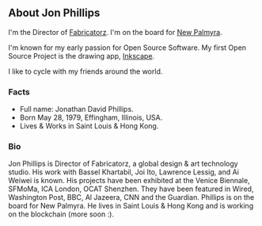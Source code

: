 ## About Jon Phillips

I'm the Director of <a href="http://fabricatorz.com">Fabricatorz</a>. I'm on the
board for <a href="http://newpalmyra.org">New Palmyra</a>. 

I'm known for my early passion for Open Source Software. My first Open Source Project is the drawing app, <a href="http://inkscape.org">Inkscape</a>. 

I like to cycle with my friends around the world.

### Facts

- Full name: Jonathan David Phillips.
- Born May 28, 1979, Effingham, Illinois, USA.
- Lives &amp; Works in Saint Louis & Hong Kong.

### Bio

Jon Phillips is Director of Fabricatorz, a global design & art technology studio. His work with Bassel Khartabil, Joi Ito, Lawrence Lessig, and Ai Weiwei is known. His projects have been exhibited at the Venice Biennale, SFMoMa, ICA London, OCAT Shenzhen. They have been featured in Wired, Washington Post, BBC, Al Jazeera, CNN and the Guardian. Phillips is on the board for New Palmyra. He lives in Saint Louis & Hong Kong and is working on the blockchain (more soon :).

